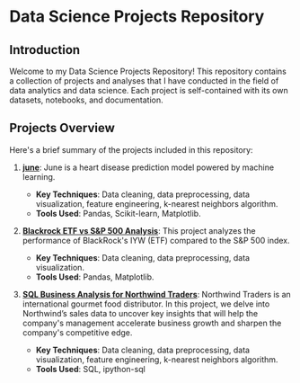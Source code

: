 # Data Science Projects Repository

## Introduction
Welcome to my Data Science Projects Repository! This repository contains a collection of projects and analyses that I have conducted in the field of data analytics and data science. Each project is self-contained with its own datasets, notebooks, and documentation. 

## Projects Overview

Here's a brief summary of the projects included in this repository:

1. **[june](https://github.com/reese949/data_science/tree/main/june)**: June is a heart disease prediction model powered by machine learning.
   - **Key Techniques**: Data cleaning, data preprocessing, data visualization, feature engineering, k-nearest neighbors algorithm.
   - **Tools Used**: Pandas, Scikit-learn, Matplotlib.

2. **[Blackrock ETF vs S&P 500 Analysis](https://github.com/reese949/data_science/tree/main/Blackrock%20ETF%20vs%20S%26P%20500%20Analysis)**: This project analyzes the performance of BlackRock's IYW (ETF) compared to the S&P 500 index.
   - **Key Techniques**: Data cleaning, data preprocessing, data visualization.
   - **Tools Used**: Pandas, Matplotlib.

3. **[SQL Business Analysis for Northwind Traders](https://github.com/reese949/data_science/tree/main/SQL%20Business%20Analysis%20for%20Northwind%20Traders)**: Northwind Traders is an international gourmet food distributor. In this project, we delve into Northwind’s sales data to uncover key insights that will help the company's management accelerate business growth and sharpen the company's competitive edge.
   - **Key Techniques**: Data cleaning, data preprocessing, data visualization, feature engineering, k-nearest neighbors algorithm.
   - **Tools Used**: SQL, ipython-sql
